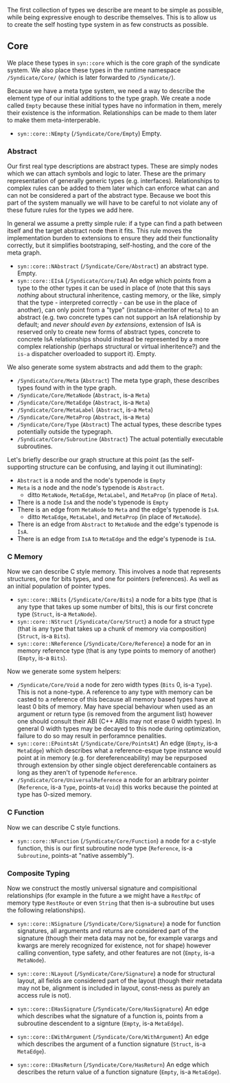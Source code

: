 

The first collection of types we describe are meant to be simple as possible, while being expressive enough to describe themselves. This is to allow us to create the self hosting type system in as few constructs as possible.

## Core

We place these types in `syn::core` which is the core graph of the syndicate system. We also place these types in the runtime namespace `/Syndicate/Core/` (which is later forwarded to `/Syndicate/`).

Because we have a meta type system, we need a way to describe the element type of our initial additions to the type graph. We create a node called `Empty` because these initial types have no information in them, merely their existence is the information. Relationships can be made to them later to make them meta-interperable.

* `syn::core::NEmpty` (`/Syndicate/Core/Empty`) Empty.

### Abstract

Our first real type descriptions are abstract types. These are simply nodes which we can attach symbols and logic to later. These are the primary representation of generally generic types (e.g. interfaces). Relationships to complex rules can be added to them later which can enforce what can and can not be considered a part of the abstract type. Because we boot this part of the system manually we will have to be careful to not violate any of these future rules for the types we add here.

In general we assume a pretty simple rule: if a type can find a path between itself and the target abstract node then it fits. This rule moves the implementation burden to extensions to ensure they add their functionality correctly, but it simplifies bootstraping, self-hosting, and the core of the meta graph.

* `syn::core::NAbstract` (`/Syndicate/Core/Abstract`) an abstract type. Empty.
* `syn::core::EIsA` (`/Syndicate/Core/IsA`) An edge which points from a type to the other types it can be used in place of (note that this says *nothing* about structural inheritence, casting memory, or the like, simply that the type - interpreted correctly - can be use in the place of another), can only point from a "type" (instance-inheriter of `Meta`) to an abstract (e.g. two concrete types can not support an IsA relationship by default; and *never should even by extensions*, extension of IsA is reserved only to create new forms of abstract types, concrete to concrete IsA relationships should instead be represented by a more complex relationship (perhaps structural or virtual inheritence?) and the `is-a` dispatcher overloaded to support it). Empty.

We also generate some system abstracts and add them to the graph:

* `/Syndicate/Core/Meta`  (`Abstract`) The meta type graph, these describes types found with in the type graph.
* `/Syndicate/Core/MetaNode` (`Abstract`, is-a `Meta`)
* `/Syndicate/Core/MetaEdge` (`Abstract`, is-a `Meta`)
* `/Syndicate/Core/MetaLabel` (`Abstract`, is-a `Meta`)
* `/Syndicate/Core/MetaProp` (`Abstract`, is-a `Meta`)
* `/Syndicate/Core/Type`  (`Abstract`) The actual types, these describe types potentially outside the typegraph.
* `/Syndicate/Core/Subroutine`  (`Abstract`) The actual potentially executable subroutines.

Let's briefly describe our graph structure at this point (as the self-supporting structure can be confusing, and laying it out illuminating):
* `Abstract` is a node and the node's typenode is `Empty`
* `Meta` is a node and the node's typenode is `Abstract`.
  * ditto `MetaNode`, `MetaEdge`, `MetaLabel`, and `MetaProp` (in place of `Meta`).
* There is a node `IsA` and the node's typenode is `Empty`
* There is an edge from `MetaNode` to `Meta` and the edge's typenode is `IsA`.
  * ditto `MetaEdge`, `MetaLabel`, and `MetaProp` (in place of `MetaNode`).
* There is an edge from `Abstract` to `MetaNode` and the edge's typenode is `IsA`.
* There is an edge from `IsA` to `MetaEdge` and the edge's typenode is `IsA`.

### C Memory

Now we can describe C style memory. This involves a node that represents structures, one for bits types, and one for pointers (references). As well as an initial population of pointer types.

* `syn::core::NBits` (`/Syndicate/Core/Bits`) a node for a bits type (that is any type that takes up some number of bits), this is our first concrete type (`Struct`, is-a `MetaNode`).
* `syn::core::NStruct` (`/Syndicate/Core/Struct`) a node for a struct type (that is any type that takes up a chunk of memory via composition) (`Struct`, is-a `Bits`).
* `syn::core::NReference` (`/Syndicate/Core/Reference`) a node for an in memory reference type (that is any type points to memory of another) (`Empty`, is-a `Bits`).

Now we generate some system helpers:

* `/Syndicate/Core/Void` a node for zero width types (`Bits` 0, is-a `Type`). This is not a none-type. A reference to any type with memory can be casted to a reference of this because all memory based types have at least 0 bits of memory. May have special behaviour when used as an argument or return type (is removed from the argument list) however one should consult their ABI (C++ ABIs may not erase 0 width types). In general 0 width types may be decayed to this node during optimization, failure to do so may result in perforamnce penalities.
* `syn::core::EPointsAt` (`/Syndicate/Core/PointsAt`) An edge (`Empty`, is-a `MetaEdge`) which describes what a reference-esque type instance would point at in memory (e.g. for dereferenceability) may be repurposed through extension by other single object dereferencable containers as long as they aren't of typenode `Reference`.
* `/Syndicate/Core/UniversalReference` a node for an arbitrary pointer (`Reference`, is-a `Type`, points-at `Void`) this works because the pointed at type has 0-sized memory.

### C Function

Now we can describe C style functions.

* `syn::core::NFunction` (`/Syndicate/Core/Function`) a node for a c-style function, this is our first subroutine node type (`Reference`, is-a `Subroutine`, points-at "native assembly").

### Composite Typing

Now we construct the mostly universal signature and compisitional relationships (for example in the future a we might have a `RestRpc` of memory type `RestRoute` or even `String` that then is-a subroutine but uses the following relationships).

* `syn::core::NSignature` (`/Syndicate/Core/Signature`) a node for function signatures, all arguments and returns are considered part of the signature (though their meta data may not be, for example varargs and kwargs are merely recognized for existence, not for shape) however calling convention, type safety, and other features are not (`Empty`, is-a `MetaNode`).
* `syn::core::NLayout` (`/Syndicate/Core/Signature`) a node for structural layout, all fields are considered part of the layout (though their metadata may not be, alignment is included in layout, const-ness as purely an access rule is not).


* `syn::core::EHasSignature` (`/Syndicate/Core/HasSignature`) An edge which describes what the signature of a function is, points from a subroutine descendent to a signture (`Empty`, is-a `MetaEdge`).
* `syn::core::EWithArgument` (`/Syndicate/Core/WithArgument`) An edge which describes the argument of a function signature (`Struct`, is-a `MetaEdge`).
* `syn::core::EHasReturn` (`/Syndicate/Core/HasReturn`) An edge which describes the return value of a function signature (`Empty`, is-a `MetaEdge`).